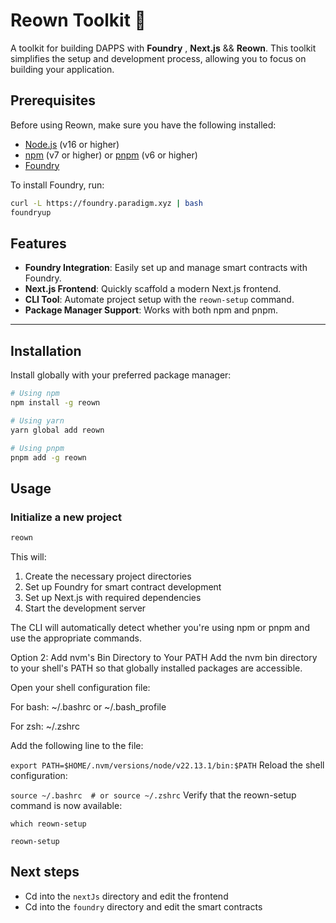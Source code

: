 # Reown Toolkit 🚀

A toolkit for building DAPPS with **Foundry** , **Next.js** && **Reown**. This toolkit simplifies the setup and development process, allowing you to focus on building your application.

## Prerequisites

Before using Reown, make sure you have the following installed:

- [Node.js](https://nodejs.org/) (v16 or higher)
- [npm](https://www.npmjs.com/) (v7 or higher) or [pnpm](https://pnpm.io/) (v6 or higher)
- [Foundry](https://book.getfoundry.sh/getting-started/installation)

To install Foundry, run:
```bash
curl -L https://foundry.paradigm.xyz | bash
foundryup
```

## Features

- **Foundry Integration**: Easily set up and manage smart contracts with Foundry.
- **Next.js Frontend**: Quickly scaffold a modern Next.js frontend.
- **CLI Tool**: Automate project setup with the `reown-setup` command.
- **Package Manager Support**: Works with both npm and pnpm.

---

## Installation

Install globally with your preferred package manager:

```bash
# Using npm
npm install -g reown

# Using yarn
yarn global add reown

# Using pnpm
pnpm add -g reown
```

## Usage

### Initialize a new project

```bash
reown
```

This will:
1. Create the necessary project directories
2. Set up Foundry for smart contract development
3. Set up Next.js with required dependencies
4. Start the development server

The CLI will automatically detect whether you're using npm or pnpm and use the appropriate commands.

Option 2: Add nvm's Bin Directory to Your PATH
Add the nvm bin directory to your shell's PATH so that globally installed packages are accessible.

Open your shell configuration file:

For bash: ~/.bashrc or ~/.bash_profile

For zsh: ~/.zshrc

Add the following line to the file:

```export PATH=$HOME/.nvm/versions/node/v22.13.1/bin:$PATH```
Reload the shell configuration:

```source ~/.bashrc  # or source ~/.zshrc```
Verify that the reown-setup command is now available:


```which reown-setup```

```reown-setup```


## Next steps

- Cd into the `nextJs` directory and edit the frontend
- Cd into the `foundry` directory and edit the smart contracts

